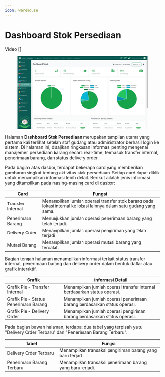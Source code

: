 ```yaml
---
icon: warehouse
---
```


# Dashboard Stok Persediaan

Video \[]

<figure><img src="../../.gitbook/assets/image (4).png" alt=""><figcaption></figcaption></figure>

Halaman **Dashboard Stok Persediaan** merupakan tampilan utama yang pertama kali terlihat setelah staf gudang atau administrator berhasil login ke sistem. Di halaman ini, disajikan ringkasan informasi penting mengenai manajemen persediaan barang secara real-time, termasuk transfer internal, penerimaan barang, dan status delivery order.&#x20;

Pada bagian atas dasbor, terdapat beberapa card yang memberikan gambaran singkat tentang aktivitas stok persediaan. Setiap card dapat diklik untuk menampilkan informasi lebih detail. Berikut adalah jenis informasi yang ditampilkan pada masing-masing card di dasbor:

| Card              | Fungsi                                                                                                              |
| ----------------- | ------------------------------------------------------------------------------------------------------------------- |
| Transfer Internal | Menampilkan jumlah operasi transfer stok barang pada lokasi internal ke lokasi lainnya dalam satu gudang yang sama. |
| Penerimaan Barang | Menunjukkan jumlah operasi penerimaan barang yang telah terjadi.                                                    |
| Delivery Order    | Menampilkan jumlah operasi pengiriman yang telah terjadi                                                            |
| Mutasi Barang     | Menampilkan jumlah operasi mutasi barang yang tercatat.                                                             |

Bagian tengah halaman menampilkan informasi terkait status transfer internal, penerimaan barang dan delivery order dalam bentuk daftar atau grafik interaktif.

| Grafik                                | informasi Detail                                                         |
| ------------------------------------- | ------------------------------------------------------------------------ |
| Grafik Pie - Transfer Internal        | Menampilkan jumlah operasi transfer internal berdasarkan status operasi. |
| Grafik Pie - Status Penerimaan Barang | Menampilkan jumlah operasi penerimaan barang berdasarkan status operasi. |
| Grafik Pie - Delivery Order           | Menampilkan jumlah operasi pengiriman barang berdasarkan status operasi. |

Pada bagian bawah halaman, terdapat dua tabel yang terpisah yaitu "Delivery Order Terbaru" dan "Penerimaan Barang Terbaru".

| Tabel                     | Fungsi                                                     |
| ------------------------- | ---------------------------------------------------------- |
| Delivery Order Terbaru    | Menampilkan transaksi pengiriman barang yang baru terjadi. |
| Penerimaan Barang Terbaru | Menampilkan transaksi penerimaan barang yang baru terjadi. |
